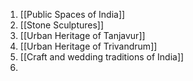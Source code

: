 1. [[Public Spaces of India]]
2. [[Stone Sculptures]]
3. [[Urban Heritage of Tanjavur]]
4. [[Urban Heritage of Trivandrum]]
5. [[Craft and wedding traditions of India]]
6. 